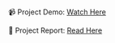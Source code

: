 📹 Project Demo: [Watch Here](https://drive.google.com/file/d/1Vz3oMzsS2WGPXdlKXoAcJLZ4vP6Vqbwc/view)

📑 Project Report: [Read Here](https://drive.google.com/file/d/1LO43s2YzBpmXfvbRtPapZusIN_UkK-cZ/view?usp=drive_link)


